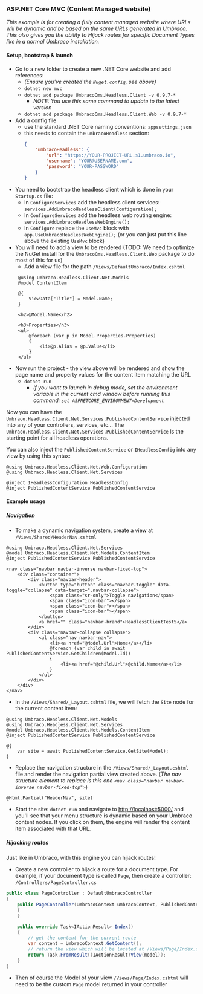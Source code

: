 ### ASP.NET Core MVC (Content Managed website)

_This example is for creating a fully content managed website where URLs will be dynamic and be based on the same URLs generated in Umbraco. This also gives you the ability to Hijack routes for specific Document Types like in a normal Umbraco installation._

#### Setup, bootstrap & launch

* Go to a new folder to create a new .NET Core website and add references:
   * _(Ensure you've created the `Nuget.config`, see above)_
   * `dotnet new mvc`
   * `dotnet add package UmbracoCms.Headless.Client -v 0.9.7-*`   
      * _NOTE: You use this same command to update to the latest version_
   * `dotnet add package UmbracoCms.Headless.Client.Web -v 0.9.7-*`   
* Add a config file
    * use the standard .NET Core naming conventions: `appsettings.json`
    * this needs to contain the `umbracoHeadless` section:
        ```json
        {
            "umbracoHeadless": {
                "url": "https://YOUR-PROJECT-URL.s1.umbraco.io",
                "username": "YOUR@USERNAME.com",
                "password": "YOUR-PASSWORD"
            }
        }
        ```
* You need to bootstrap the headless client which is done in your `Startup.cs` file:
   * In `ConfigureServices` add the headless client services: `services.AddUmbracoHeadlessClient(Configuration);`
   * In `ConfigureServices` add the headless web routing engine: `services.AddUmbracoHeadlessWebEngine();`
   * In `Configure` replace the `UseMvc` block with `app.UseUmbracoHeadlessWebEngine();` (or you can just put this line above the existing `UseMvc` block)
* You will need to add a view to be rendered (TODO: We need to optimize the NuGet install for the `UmbracoCms.Headless.Client.Web` package to do most of this for us)
   * Add a view file for the path `/Views/DefaultUmbraco/Index.cshtml`
   ```
    @using Umbraco.Headless.Client.Net.Models
    @model ContentItem

    @{
        ViewData["Title"] = Model.Name;
    }

    <h2>@Model.Name</h2>

    <h3>Properties</h3>
    <ul>
        @foreach (var p in Model.Properties.Properties)
        {
            <li>@p.Alias = @p.Value</li>
        }
    </ul>
   ```
* Now run the project - the view above will be rendered and show the page name and property values for the content item matching the URL
   * `dotnet run`
      * _If you want to launch in debug mode, set the environment variable in the current cmd window before running this command: `set ASPNETCORE_ENVIRONMENT=Development`_

Now you can have the `Umbraco.Headless.Client.Net.Services.PublishedContentService` injected into any of your controllers, services, etc... The `Umbraco.Headless.Client.Net.Services.PublishedContentService` is the starting point for all headless operations.

You can also inject the `PublishedContentService` or `IHeadlessConfig` into any view by using this syntax:
```
@using Umbraco.Headless.Client.Net.Web.Configuration
@using Umbraco.Headless.Client.Net.Services

@inject IHeadlessConfiguration HeadlessConfig
@inject PublishedContentService PublishedContentService
```

#### Example usage

##### Navigation

* To make a dynamic navigation system, create a view at `/Views/Shared/HeaderNav.cshtml`
```
@using Umbraco.Headless.Client.Net.Services
@model Umbraco.Headless.Client.Net.Models.ContentItem
@inject PublishedContentService PublishedContentService

<nav class="navbar navbar-inverse navbar-fixed-top">
    <div class="container">
        <div class="navbar-header">
            <button type="button" class="navbar-toggle" data-toggle="collapse" data-target=".navbar-collapse">
                <span class="sr-only">Toggle navigation</span>
                <span class="icon-bar"></span>
                <span class="icon-bar"></span>
                <span class="icon-bar"></span>
            </button>
            <a href="" class="navbar-brand">HeadlessClientTest5</a>
        </div>
        <div class="navbar-collapse collapse">
            <ul class="nav navbar-nav">
                <li><a href="@Model.Url">Home</a></li>
                @foreach (var child in await PublishedContentService.GetChildren(Model.Id))
                {
                    <li><a href="@child.Url">@child.Name</a></li>
                }
            </ul>
        </div>
    </div>
</nav>
```
* In the `/Views/Shared/_Layout.cshtml` file, we will fetch the `Site` node for the current content item:
```
@using Umbraco.Headless.Client.Net.Models
@using Umbraco.Headless.Client.Net.Services
@model Umbraco.Headless.Client.Net.Models.ContentItem
@inject PublishedContentService PublishedContentService

@{
    var site = await PublishedContentService.GetSite(Model);
}
```
* Replace the navigation structure in the `/Views/Shared/_Layout.cshtml` file and render the navigation partial view created above. (_The nav structure element to replace is this one `<nav class="navbar navbar-inverse navbar-fixed-top">`_)
```
@Html.Partial("HeaderNav", site)
```
* Start the site: `dotnet run` and navigate to [http://localhost:5000/]() and you'll see that your menu structure is dynamic based on your Umbraco content nodes. If you click on them, the engine will render the content item associated with that URL.

##### Hijacking routes

Just like in Umbraco, with this engine you can hijack routes! 

* Create a new controller to hijack a route for a document type. For example, if your document type is called `Page`, then create a controller: `/Controllers/PageController.cs`
```cs
public class PageController : DefaultUmbracoController
{
    public PageController(UmbracoContext umbracoContext, PublishedContentService publishedContentService) : base(umbracoContext, publishedContentService)
    {
    }

    public override Task<IActionResult> Index()
    {
        // get the content for the current route
        var content = UmbracoContext.GetContent();
        // return the view which will be located at /Views/Page/Index.cshtml
        return Task.FromResult((IActionResult)View(model));
    }
}
```
* Then of course the Model of your view `/Views/Page/Index.cshtml` will need to be the custom `Page` model returned in your controller
